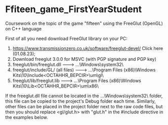 # Ffiteen_game_FirstYearStudent
Coursework on the topic of the game "fifteen" using the FreeGlut (OpenGL) on C++ language

First of all you need download FreeGlut library on your PC:
1. https://www.transmissionzero.co.uk/software/freeglut-devel/ Click here (01.08.23);
2. Download freeglut 3.0.0 for MSVC (with PGP signature and PGP key)
3. freeglut/bin/freeglut.dll --->	...\Windows\system32\
4. freeglut/include/GL/ (all files) --->	...\Program Files (x86)\Windows Kits\10\Include\<ОСТАННЯ_ВЕРСІЯ>\um\gl\
5. freeglut/lib/freeglut.lib --->	...\Program Files (x86)\Windows Kits\10\Lib\<ОСТАННЯ_ВЕРСІЯ>\um\x86\

If the freeglut.dll file cannot be located in the ...\Windows\system32\ folder, this file can be copied to the project's Debug folder each time.
Similarly, other files can be placed in the project folder next to the raw code files, but then you should replace <gl/glut.h> with "glut.h" in the #include directive in the examples below.
